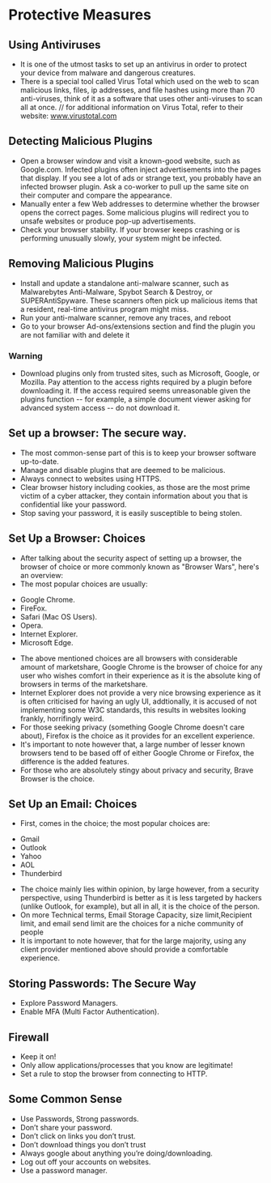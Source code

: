 # Protective Measures
## Using Antiviruses
* It is one of the utmost tasks to set up an antivirus in order to protect your device from malware and dangerous creatures.
* There is a special tool called Virus Total which used on the web to scan malicious links, files, ip addresses, and file hashes using more than 70 anti-viruses, think of it as a software that uses other anti-viruses to scan all at once.
// for additional information on Virus Total, refer to their website: www.virustotal.com
## Detecting Malicious Plugins
* Open a browser window and visit a known-good website, such as Google.com. Infected plugins often inject advertisements into the pages that display. If you see a lot of ads or strange text, you probably have an infected browser plugin. Ask a co-worker to pull up the same site on their computer and compare the appearance.
* Manually enter a few Web addresses to determine whether the browser opens the correct pages. Some malicious plugins will redirect you to unsafe websites or produce pop-up advertisements.
* Check your browser stability. If your browser keeps crashing or is performing unusually slowly, your system might be infected.
## Removing Malicious Plugins
* Install and update a standalone anti-malware scanner, such as Malwarebytes Anti-Malware, Spybot Search & Destroy, or SUPERAntiSpyware. These scanners often pick up malicious items that a resident, real-time antivirus program might miss.
* Run your anti-malware scanner, remove any traces, and reboot
* Go to your browser Ad-ons/extensions section and find the plugin you are not familiar with and delete it
### Warning
* Download plugins only from trusted sites, such as Microsoft, Google, or Mozilla. Pay attention to the access rights required by a plugin before downloading it. If the access required seems unreasonable given the plugins function -- for example, a simple document viewer asking for advanced system access -- do not download it.
## Set up a browser: The secure way.
* The most common-sense part of this is to keep your browser software up-to-date.
* Manage and disable plugins that are deemed to be malicious.
* Always connect to websites using HTTPS.
* Clear browser history including cookies, as those are the most prime victim of a cyber attacker, they contain information about you that is confidential like your password.
* Stop saving your password, it is easily susceptible to being stolen.
## Set Up a Browser: Choices
* After talking about the security aspect of setting up a browser,
the browser of choice or more commonly known as "Browser Wars",
here's an overview:
* The most popular choices are usually:
- Google Chrome.
- FireFox.
- Safari (Mac OS Users).
- Opera.
- Internet Explorer.
- Microsoft Edge.
* The above mentioned choices are all browsers with considerable amount of marketshare, Google Chrome is the browser of choice for any user who wishes comfort in their experience as it is the absolute king of browsers in terms of the marketshare.
* Internet Explorer does not provide a very nice browsing experience as it is often criticised for having an ugly UI, addtionally, it is accused of not implementing some W3C standards, this results in websites looking frankly, horrifingly weird.
* For those seeking privacy (something Google Chrome doesn't care about), Firefox is the choice as it provides for an excellent experience.
* It's important to note however that, a large number of lesser known browsers tend to be based off of either Google Chrome or Firefox, the difference is the added features.
* For those who are absolutely stingy about privacy and security, Brave Browser is the choice.
## Set  Up an Email: Choices
* First, comes in the choice; the most popular choices are:
- Gmail
- Outlook
- Yahoo
- AOL
- Thunderbird
* The choice mainly lies within opinion, by large however, from a security perspective, using Thunderbird is better as it is less targeted by hackers (unlike Outlook, for example), but all in all, it is the choice of the person.
* On more Technical terms, Email Storage Capacity, size limit,Recipient limit, and email send limit are the choices for a niche community of people
* It is important to note however, that for the large majority, using any client provider mentioned above should provide a comfortable experience.
## Storing Passwords: The Secure Way
* Explore Password Managers.
* Enable MFA (Multi Factor Authentication).
## Firewall
* Keep it on!
* Only allow applications/processes that you know are legitimate!
* Set a rule to stop the browser from connecting to HTTP.
## Some Common Sense
* Use Passwords, Strong passwords.
* Don’t share your password.
* Don’t click on links you don’t trust.
* Don’t download things you don’t trust
* Always google about anything you’re doing/downloading.
* Log out off your accounts on websites.
* Use a password manager.